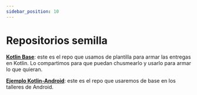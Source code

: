 ```yaml
---
sidebar_position: 10
---
```


# Repositorios semilla

**[Kotlin Base](https://github.com/obj2-unahur/kotlin-base)**: este es el repo que usamos de plantilla para armar las entregas en Kotlin. Lo compartimos para que puedan chusmearlo y usarlo para armar lo que quieran.

**[Ejemplo Kotlin-Android](https://github.com/obj2-unahur/android-proyecto-ejemplo)**: este es el repo que usaremos de base en los talleres de Android.
